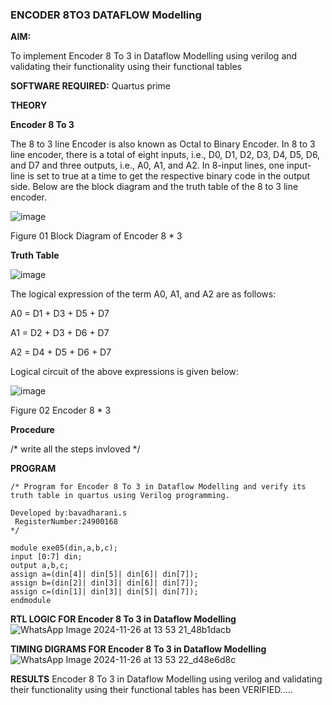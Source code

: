 ### ENCODER 8TO3 DATAFLOW Modelling

**AIM:**

To implement  Encoder 8 To 3 in Dataflow Modelling using verilog and validating their functionality using their functional tables

**SOFTWARE REQUIRED:** Quartus prime

**THEORY**

**Encoder 8 To 3**

The 8 to 3 line Encoder is also known as Octal to Binary Encoder. In 8 to 3 line encoder, there is a total of eight inputs, i.e., D0, D1, D2, D3, D4, D5, D6, and D7 and three outputs, i.e., A0, A1, and A2. In 8-input lines, one input-line is set to true at a time to get the respective binary code in the output side. Below are the block diagram and the truth table of the 8 to 3 line encoder.

![image](https://github.com/naavaneetha/ENCODER8TO3DATAFLOW/assets/154305477/0bc242c1-eb9e-4c47-afe5-30428470efc3)

Figure 01  Block Diagram of Encoder 8 * 3

**Truth Table**

![image](https://github.com/naavaneetha/ENCODER8TO3DATAFLOW/assets/154305477/35496b14-ae6e-4cd1-9abd-d6736b576575)

The logical expression of the term A0, A1, and A2 are as follows:

A0 = D1 + D3 + D5 + D7

A1 = D2 + D3 + D6 + D7

A2 = D4 + D5 + D6 + D7

Logical circuit of the above expressions is given below:

![image](https://github.com/naavaneetha/ENCODER8TO3DATAFLOW/assets/154305477/95acaee6-c873-4c75-89eb-ef09fb158053)

Figure 02  Encoder 8 * 3

**Procedure**

/* write all the steps invloved */

**PROGRAM**
```
/* Program for Encoder 8 To 3 in Dataflow Modelling and verify its truth table in quartus using Verilog programming. 

Developed by:bavadharani.s
 RegisterNumber:24900168
*/
```
```
module exe05(din,a,b,c);
input [0:7] din;
output a,b,c;
assign a=(din[4]| din[5]| din[6]| din[7]);
assign b=(din[2]| din[3]| din[6]| din[7]);
assign c=(din[1]| din[3]| din[5]| din[7]);
endmodule
```
**RTL LOGIC FOR Encoder 8 To 3 in Dataflow Modelling**
![WhatsApp Image 2024-11-26 at 13 53 21_48b1dacb](https://github.com/user-attachments/assets/4cc2b01a-1bb2-48d8-a01e-1f92dcc8f559)

**TIMING DIGRAMS FOR Encoder 8 To 3 in Dataflow Modelling**
![WhatsApp Image 2024-11-26 at 13 53 22_d48e6d8c](https://github.com/user-attachments/assets/8b197dda-b09a-442f-a342-acb9abc5eed3)

**RESULTS**
Encoder 8 To 3 in Dataflow Modelling using verilog and validating their functionality using their functional tables has been VERIFIED.....



